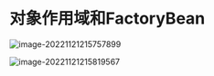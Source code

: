 # 对象作用域和FactoryBean 



![image-20221121215757899](https://typora-imagebed.oss-cn-beijing.aliyuncs.com/img/image-20221121215757899.png)

![image-20221121215819567](https://typora-imagebed.oss-cn-beijing.aliyuncs.com/img/image-20221121215819567.png)